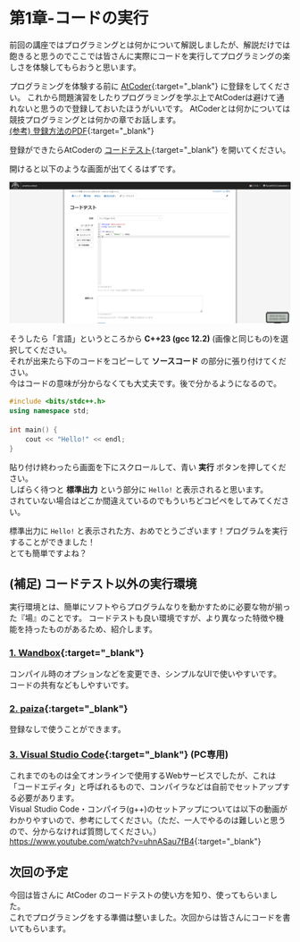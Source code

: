# 第1章-コードの実行

前回の講座ではプログラミングとは何かについて解説しましたが、解説だけでは飽きると思うのでここでは皆さんに実際にコードを実行してプログラミングの楽しさを体験してもらおうと思います。

プログラミングを体験する前に [AtCoder](https://atcoder.jp){:target="_blank"} に登録をしてください。
これから問題演習をしたりプログラミングを学ぶ上でAtCoderは避けて通れないと思うので登録しておいたほうがいいです。
AtCoderとは何かについては競技プログラミングとは何かの章でお話します。  
[(参考) 登録方法のPDF](https://drive.google.com/file/d/14F-KVr6DwpIZ5coiI_g0S8HVVkyq3O4a/view?usp=sharing){:target="_blank"}

登録ができたらAtCoderの [コードテスト](https://atcoder.jp/contests/practice/custom_test){:target="_blank"} を開いてください。

開けると以下のような画面が出てくるはずです。

![コードテスト](custom_test.png)

そうしたら「言語」というところから **C++23 (gcc 12.2)** (画像と同じもの)を選択してください。  
それが出来たら下のコードをコピーして **ソースコード** の部分に張り付けてください。  
今はコードの意味が分からなくても大丈夫です。後で分かるようになるので。

```cpp
#include <bits/stdc++.h>
using namespace std;

int main() {
    cout << "Hello!" << endl;
}
```

貼り付け終わったら画面を下にスクロールして、青い **実行** ボタンを押してください。  
しばらく待つと **標準出力** という部分に `Hello!` と表示されると思います。  
されていない場合はどこか間違えているのでもういちどコピペをしてみてください。

標準出力に `Hello!` と表示された方、おめでとうございます！プログラムを実行することができました！  
とても簡単ですよね？

## (補足) コードテスト以外の実行環境

実行環境とは、簡単にソフトやらプログラムなりを動かすために必要な物が揃った『場』のことです。
コードテストも良い環境ですが、より異なった特徴や機能を持ったものがあるため、紹介します。

### [1. Wandbox](https://wandbox.org/){:target="_blank"}

コンパイル時のオプションなどを変更でき、シンプルなUIで使いやすいです。  
コードの共有などもしやすいです。

### [2. paiza](https://paiza.io/ja/projects/new?language=cpp){:target="_blank"}

登録なしで使うことができます。

### [3. Visual Studio Code](https://code.visualstudio.com){:target="_blank"} (PC専用)

これまでのものは全てオンラインで使用するWebサービスでしたが、これは「コードエディタ」と呼ばれるもので、コンパイラなどは自前でセットアップする必要があります。  
Visual Studio Code・コンパイラ(g++)のセットアップについては以下の動画がわかりやすいので、参考にしてください。（ただ、一人でやるのは難しいと思うので、分からなければ質問してください。）  
<https://www.youtube.com/watch?v=uhnASau7fB4>{:target="_blank"}

## 次回の予定

今回は皆さんに AtCoder のコードテストの使い方を知り、使ってもらいました。  
これでプログラミングをする準備は整いました。次回からは皆さんにコードを書いてもらいます。
